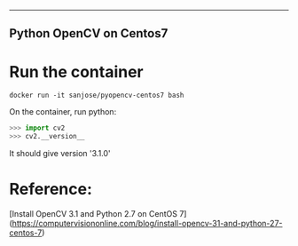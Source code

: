 ------------------------
Python OpenCV on Centos7
------------------------
# Run the container
```docker
docker run -it sanjose/pyopencv-centos7 bash
```

On the container, run python:
```python
>>> import cv2
>>> cv2.__version__
```
It should give version '3.1.0'

# Reference:
[Install OpenCV 3.1 and Python 2.7 on CentOS 7] (https://computervisiononline.com/blog/install-opencv-31-and-python-27-centos-7)

